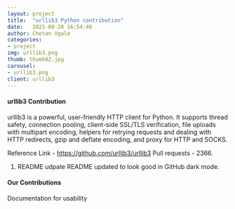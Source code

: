 ```yaml
---
layout: project
title:  "urllib3 Python contribution"
date:   2021-09-28 16:54:46
author: Chetan Ugale
categories:
- project
img: urllib3.png
thumb: thumb02.jpg
carousel:
- urllib3.png
client: urllib3
---
```


#### urllib3 Contribution
urllib3 is a powerful, user-friendly HTTP client for Python. It supports thread safety, connection pooling, client-side SSL/TLS verification, file uploads with multipart encoding, helpers for retrying requests and dealing with HTTP redirects, gzip and deflate encoding, and proxy for HTTP and SOCKS.

Reference Link - https://github.com/urllib3/urllib3 Pull requests - 2366.

1. README udpate
README updated to look good in GitHub dark mode.

#### Our Contributions
Documentation for usability